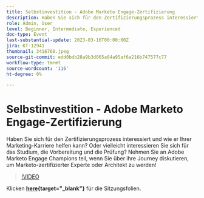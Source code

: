 ```yaml
---
title: Selbstinvestition - Adobe Marketo Engage-Zertifizierung
description: Haben Sie sich für den Zertifizierungsprozess interessiert und wie er Ihrer Marketing-Karriere helfen kann? Oder vielleicht interessieren Sie sich für das Studium, die Vorbereitung und die Prüfung? Nehmen Sie an Adobe Marketo Engage Champions teil, wenn Sie über ihre Journey diskutieren, um Marketo-zertifizierter Experte oder Architekt zu werden!
role: Admin, User
level: Beginner, Intermediate, Experienced
doc-type: Event
last-substantial-update: 2023-03-16T00:00:00Z
jira: KT-12941
thumbnail: 3416760.jpeg
source-git-commit: edd0bdb28a9b3d065a64a95af6a216b747577c77
workflow-type: tm+mt
source-wordcount: '116'
ht-degree: 0%

---
```


# Selbstinvestition - Adobe Marketo Engage-Zertifizierung

Haben Sie sich für den Zertifizierungsprozess interessiert und wie er Ihrer Marketing-Karriere helfen kann? Oder vielleicht interessieren Sie sich für das Studium, die Vorbereitung und die Prüfung? Nehmen Sie an Adobe Marketo Engage Champions teil, wenn Sie über ihre Journey diskutieren, um Marketo-zertifizierter Experte oder Architekt zu werden!

>[!VIDEO](https://video.tv.adobe.com/v/3416760/?quality=12&learn=on)

Klicken **[here](assets/certification.pdf){target="_blank"}** für die Sitzungsfolien.
